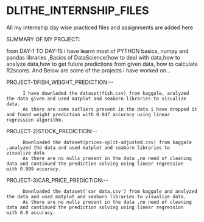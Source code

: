# DLITHE_INTERNSHIP_FILES
All my internship day wise practiced files and assignments are added here

SUMMARY OF MY PROJECT:

from DAY-1 TO DAY-15 i have learnt most of PYTHON basics, numpy and pandas libraries ,Basics of DataScience(how to deal with data,how to analyze data,how to get future predictions from given data, how to calculate R2score).
And Below are some of the projects i have worked on...

PROJECT-1)FISH_WEIGHT_PREDICTION:--

          I have downleded the dataset(fish.csv) from kaggale, analyzed the data given and used matplot and seaborn libraries to visualize data.
          As there are some outliers present in the data i have dropped it and found weight prediction with 0.947 accuracy using linear       regression algorithm.
          
PROJECT-2)STOCK_PREDICTION:--

          Downloaded the dataset(prices-split-adjusted.csv) from kaggale ,analyzed the data and used matplot and seaborn libraries to         visualize data 
          As there are no nulls present in the data ,no need of cleaning data and continued the prediction solving using linear regression   with 0.999 accuracy.
          
PROJECT-3)CAR_PRICE_PREDICTION:--

          Downloaded the dataset('car data.csv') from kaggale and analyzed the data and used matplot and seaborn libraries to visualize data.
          As there are no nulls present in the data ,no need of cleaning data and continued the prediction solving using linear regression             with 0.8 accuracy.
         
